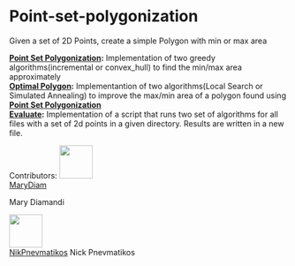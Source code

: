 # Point-set-polygonization
Given a set of 2D Points, create a simple Polygon with min or max area


 **[Point Set Polygonization](./Point-Set-Polygonization):** Implementation of two greedy algorithms(incremental or convex_hull) to find the min/max area approximately\
 **[Optimal Polygon](./Optimal-Polygon):** Implementantion of two algorithms(Local Search or Simulated Annealing) to improve the max/min area of a polygon found using 
  **[Point Set Polygonization](./Point-Set-Polygonization)**\
 **[Evaluate](./Evaluate):** Implementation of a script that runs two set of algorithms for all files with a set of 2d points in a given directory. Results are written in a new file.    


Contributors: 
 [<img src="https://github.com/MaryDiam.png" width="60px;"/><br /><sub><a href="https://github.com/MaryDiam">MaryDiam</a></sub>](https://github.com/MaryDiam)

 Mary Diamandi

 [<img src="https://github.com/NikPnevmatikos.png" width="60px;"/><br /><sub><a href="https://github.com/NikPnevmatikos">NikPnevmatikos</a></sub>](https://github.com/NikPnevmatikos)
 Nick Pnevmatikos


